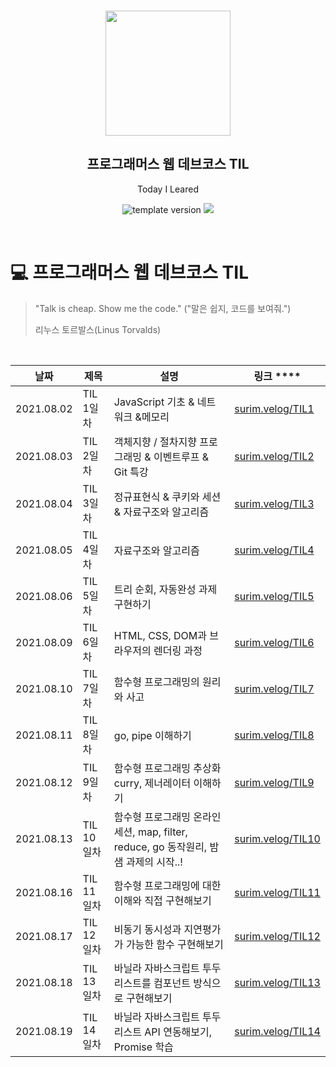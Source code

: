 <br/>
<p align="middle" >
  <img width="200px;" src="./src/images/prgms-logo.png"/>
</p>
<h2 align="middle">프로그래머스 웹 데브코스 TIL</h2>
<p align="middle">Today I Leared</p>
<p align="middle">
  <img src="https://img.shields.io/badge/version-1.0.0-blue?style=flat-square" alt="template version"/>
  <img src="https://img.shields.io/badge/language-md-md.svg?style=flat-square"/>
</p>

<p align="middle">
  <!-- <a href="#">☕ 블로그 링크</a> -->
</p>

<br/>

# 💻 프로그래머스 웹 데브코스 TIL

> "Talk is cheap. Show me the code."
> ("말은 쉽지, 코드를 보여줘.")
>
> 리누스 토르발스(Linus Torvalds)

<br/>

| 날짜       | 제목       | 설명                                                                                 | 링크 \*\*\*\*                                                                                                                                                                 |
| ---------- | ---------- | ------------------------------------------------------------------------------------ | ----------------------------------------------------------------------------------------------------------------------------------------------------------------------------- |
| 2021.08.02 | TIL 1일차  | JavaScript 기초 & 네트워크 &메모리                                                   | [surim.velog/TIL1](https://velog.io/@surim014/%EB%8D%B0%EB%B8%8C%EC%BD%94%EC%8A%A4-TIL-1%EC%9D%BC%EC%B0%A8-%ED%95%99%EC%8A%B5-%EB%82%B4%EC%9A%A9-%EC%9A%94%EC%95%BD)          |
| 2021.08.03 | TIL 2일차  | 객체지향 / 절차지향 프로그래밍 & 이벤트루프 & Git 특강                               | [surim.velog/TIL2](https://velog.io/@surim014/%EB%8D%B0%EB%B8%8C%EC%BD%94%EC%8A%A4TIL-2%EC%9D%BC%EC%B0%A8-%ED%95%99%EC%8A%B5-%EB%82%B4%EC%9A%A9-%EC%9A%94%EC%95%BD)           |
| 2021.08.04 | TIL 3일차  | 정규표현식 & 쿠키와 세션 & 자료구조와 알고리즘                                       | [surim.velog/TIL3](https://velog.io/@surim014/%EB%8D%B0%EB%B8%8C%EC%BD%94%EC%8A%A4-TIL-3%EC%9D%BC%EC%B0%A8-%ED%95%99%EC%8A%B5-%EB%82%B4%EC%9A%A9-%EC%9A%94%EC%95%BD)          |
| 2021.08.05 | TIL 4일차  | 자료구조와 알고리즘                                                                  | [surim.velog/TIL4](https://velog.io/@surim014/%EB%8D%B0%EB%B8%8C%EC%BD%94%EC%8A%A4-TIL-4%EC%9D%BC%EC%B0%A8-%ED%95%99%EC%8A%B5-%EB%82%B4%EC%9A%A9-%EC%9A%94%EC%95%BD)          |
| 2021.08.06 | TIL 5일차  | 트리 순회, 자동완성 과제 구현하기                                                    | [surim.velog/TIL5](https://velog.io/@surim014/%EB%8D%B0%EB%B8%8C%EC%BD%94%EC%8A%A4-TIL-5%EC%9D%BC%EC%B0%A8-%ED%95%99%EC%8A%B5-%EB%82%B4%EC%9A%A9-%EC%9A%94%EC%95%BD)          |
| 2021.08.09 | TIL 6일차  | HTML, CSS, DOM과 브라우저의 렌더링 과정                                              | [surim.velog/TIL6](https://velog.io/@surim014/%EB%8D%B0%EB%B8%8C%EC%BD%94%EC%8A%A4-TIL-6%EC%9D%BC%EC%B0%A8-%ED%95%99%EC%8A%B5-%EB%82%B4%EC%9A%A9-%EC%9A%94%EC%95%BD-boklyg2q) |
| 2021.08.10 | TIL 7일차  | 함수형 프로그래밍의 원리와 사고                                                      | [surim.velog/TIL7](https://velog.io/@surim014/%EB%8D%B0%EB%B8%8C%EC%BD%94%EC%8A%A4-TIL-7%EC%9D%BC%EC%B0%A8-%ED%95%99%EC%8A%B5-%EB%82%B4%EC%9A%A9-%EC%9A%94%EC%95%BD)          |
| 2021.08.11 | TIL 8일차  | go, pipe 이해하기                                                                    | [surim.velog/TIL8](https://velog.io/@surim014/%EB%8D%B0%EB%B8%8C%EC%BD%94%EC%8A%A4-TIL-8%EC%9D%BC%EC%B0%A8-%ED%95%99%EC%8A%B5-%EB%82%B4%EC%9A%A9-%EC%9A%94%EC%95%BD)          |
| 2021.08.12 | TIL 9일차  | 함수형 프로그래밍 추상화 curry, 제너레이터 이해하기                                  | [surim.velog/TIL9](https://velog.io/@surim014/%EB%8D%B0%EB%B8%8C%EC%BD%94%EC%8A%A4-TIL-9%EC%9D%BC%EC%B0%A8-%ED%95%99%EC%8A%B5-%EB%82%B4%EC%9A%A9-%EC%9A%94%EC%95%BD)          |
| 2021.08.13 | TIL 10일차 | 함수형 프로그래밍 온라인 세션, map, filter, reduce, go 동작원리, 밤샘 과제의 시작..! | [surim.velog/TIL10](https://velog.io/@surim014/%EB%8D%B0%EB%B8%8C%EC%BD%94%EC%8A%A4-TIL-10%EC%9D%BC%EC%B0%A8-%ED%95%99%EC%8A%B5-%EB%82%B4%EC%9A%A9-%EC%9A%94%EC%95%BD)        |
| 2021.08.16 | TIL 11일차 | 함수형 프로그래밍에 대한 이해와 직접 구현해보기                                      | [surim.velog/TIL11](https://velog.io/@surim014/%EB%8D%B0%EB%B8%8C%EC%BD%94%EC%8A%A4-TIL-11%EC%9D%BC%EC%B0%A8-%ED%95%99%EC%8A%B5-%EB%82%B4%EC%9A%A9-%EC%9A%94%EC%95%BD)        |
| 2021.08.17 | TIL 12일차 | 비동기 동시성과 지연평가가 가능한 함수 구현해보기                                    | [surim.velog/TIL12](https://velog.io/@surim014/%EB%8D%B0%EB%B8%8C%EC%BD%94%EC%8A%A4-TIL-12%EC%9D%BC%EC%B0%A8-%ED%95%99%EC%8A%B5-%EB%82%B4%EC%9A%A9-%EC%9A%94%EC%95%BD)        |
| 2021.08.18 | TIL 13일차 | 바닐라 자바스크립트 투두리스트를 컴포넌트 방식으로 구현해보기                        | [surim.velog/TIL13](https://velog.io/@surim014/%EB%8D%B0%EB%B8%8C%EC%BD%94%EC%8A%A4-TIL-13%EC%9D%BC%EC%B0%A8-%ED%95%99%EC%8A%B5-%EB%82%B4%EC%9A%A9-%EC%9A%94%EC%95%BD)        |
| 2021.08.19 | TIL 14일차 | 바닐라 자바스크립트 투두리스트 API 연동해보기, Promise 학습                          | [surim.velog/TIL14](https://velog.io/@surim014/%EB%8D%B0%EB%B8%8C%EC%BD%94%EC%8A%A4-TIL-14%EC%9D%BC%EC%B0%A8-%ED%95%99%EC%8A%B5-%EB%82%B4%EC%9A%A9-%EC%9A%94%EC%95%BD)        |
